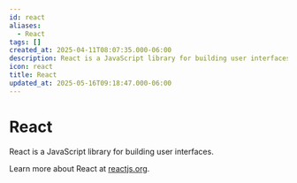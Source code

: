 ```yaml
---
id: react
aliases:
  - React
tags: []
created_at: 2025-04-11T08:07:35.000-06:00
description: React is a JavaScript library for building user interfaces.
icon: react
title: React
updated_at: 2025-05-16T09:18:47.000-06:00
---
```


# React

React is a JavaScript library for building user interfaces.

Learn more about React at [reactjs.org](https://reactjs.org/).
